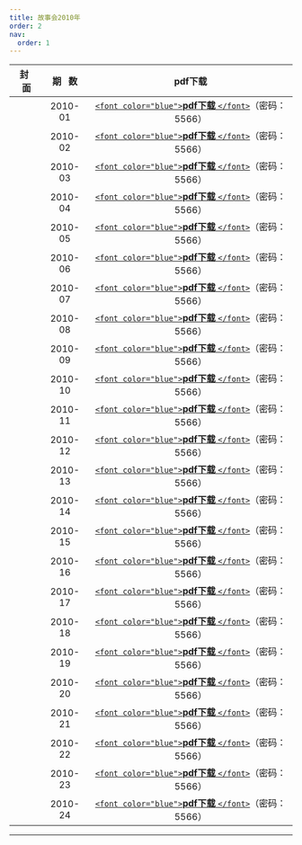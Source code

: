 ```yaml
---
title: 故事会2010年
order: 2
nav:
  order: 1
---
```

| 封   面 | 期   数 |                                                            pdf下载                                                           |
| :-------: | :-------: | :---------------------------------------------------------------------------------------------------------------------------: |
|          |  2010-01  | [`<font color="blue">`**pdf下载** `</font>`](https://url97.ctfile.com/f/799297-1457773849-3252e5?p=5566)（密码：5566） |
|          |  2010-02  | [`<font color="blue">`**pdf下载** `</font>`](https://url97.ctfile.com/f/799297-1457773861-64316c?p=5566)（密码：5566） |
|          |  2010-03  | [`<font color="blue">`**pdf下载** `</font>`](https://url97.ctfile.com/f/799297-1457773873-318657?p=5566)（密码：5566） |
|          |  2010-04  | [`<font color="blue">`**pdf下载** `</font>`](https://url97.ctfile.com/f/799297-1457773891-6a5fe8?p=5566)（密码：5566） |
|          |  2010-05  | [`<font color="blue">`**pdf下载** `</font>`](https://url97.ctfile.com/f/799297-1457773900-51d9ec?p=5566)（密码：5566） |
|          |  2010-06  | [`<font color="blue">`**pdf下载** `</font>`](https://url97.ctfile.com/f/799297-1457773909-4b6914?p=5566)（密码：5566） |
|          |  2010-07  | [`<font color="blue">`**pdf下载** `</font>`](https://url97.ctfile.com/f/799297-1457773918-2aaf17?p=5566)（密码：5566） |
|          |  2010-08  | [`<font color="blue">`**pdf下载** `</font>`](https://url97.ctfile.com/f/799297-1457773933-49e918?p=5566)（密码：5566） |
|          |  2010-09  | [`<font color="blue">`**pdf下载** `</font>`](https://url97.ctfile.com/f/799297-1457773942-d4d643?p=5566)（密码：5566） |
|          |  2010-10  | [`<font color="blue">`**pdf下载** `</font>`](https://url97.ctfile.com/f/799297-1457773945-8e3033?p=5566)（密码：5566） |
|          |  2010-11  | [`<font color="blue">`**pdf下载** `</font>`](https://url97.ctfile.com/f/799297-1457773957-9fcd05?p=5566)（密码：5566） |
|          |  2010-12  | [`<font color="blue">`**pdf下载** `</font>`](https://url97.ctfile.com/f/799297-1457773966-b16548?p=5566)（密码：5566） |
|          |  2010-13  | [`<font color="blue">`**pdf下载** `</font>`](https://url97.ctfile.com/f/799297-1457773978-f4a09f?p=5566)（密码：5566） |
|          |  2010-14  | [`<font color="blue">`**pdf下载** `</font>`](https://url97.ctfile.com/f/799297-1457773999-bd61e4?p=5566)（密码：5566） |
|          |  2010-15  | [`<font color="blue">`**pdf下载** `</font>`](https://url97.ctfile.com/f/799297-1457774017-f9b609?p=5566)（密码：5566） |
|          |  2010-16  | [`<font color="blue">`**pdf下载** `</font>`](https://url97.ctfile.com/f/799297-1457774020-d0e94a?p=5566)（密码：5566） |
|          |  2010-17  | [`<font color="blue">`**pdf下载** `</font>`](https://url97.ctfile.com/f/799297-1457774038-a482ed?p=5566)（密码：5566） |
|          |  2010-18  | [`<font color="blue">`**pdf下载** `</font>`](https://url97.ctfile.com/f/799297-1457774044-b155c7?p=5566)（密码：5566） |
|          |  2010-19  | [`<font color="blue">`**pdf下载** `</font>`](https://url97.ctfile.com/f/799297-1457774056-22a77f?p=5566)（密码：5566） |
|          |  2010-20  | [`<font color="blue">`**pdf下载** `</font>`](https://url97.ctfile.com/f/799297-1457774065-70b96c?p=5566)（密码：5566） |
|          |  2010-21  | [`<font color="blue">`**pdf下载** `</font>`](https://url97.ctfile.com/f/799297-1457774080-f5654f?p=5566)（密码：5566） |
|          |  2010-22  | [`<font color="blue">`**pdf下载** `</font>`](https://url97.ctfile.com/f/799297-1457774101-389df9?p=5566)（密码：5566） |
|          |  2010-23  | [`<font color="blue">`**pdf下载** `</font>`](https://url97.ctfile.com/f/799297-1457774116-1f0c5f?p=5566)（密码：5566） |
|          |  2010-24  | [`<font color="blue">`**pdf下载** `</font>`](https://url97.ctfile.com/f/799297-1457774134-a3fa4b?p=5566)（密码：5566） |

---
